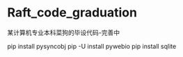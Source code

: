 # Raft_code_graduation
某计算机专业本科菜狗的毕设代码-完善中

pip install pysyncobj
pip -U install pywebio
pip install sqlite

